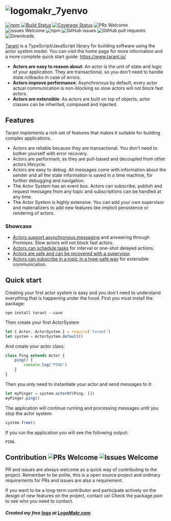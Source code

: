 # ![logomakr_7yenvo](https://user-images.githubusercontent.com/3071208/50427408-f7e54a00-086c-11e9-8fb6-43506ad4d454.png)
[![npm](https://img.shields.io/npm/v/tarant.svg)](https://www.npmjs.com/package/tarant)
[![Build Status](https://travis-ci.org/tarantx/tarant.svg?branch=master)](https://travis-ci.org/tarantx/tarant)
[![Coverage Status](https://coveralls.io/repos/github/tarantx/tarant/badge.svg?branch=master)](https://coveralls.io/github/tarantx/tarant?branch=master)
![PRs Welcome](https://img.shields.io/badge/PRs-welcome-brightgreen.svg)
![issues Welcome](https://img.shields.io/badge/issues-welcome-brightgreen.svg)
![npm](https://img.shields.io/npm/l/tarant.svg)
![GitHub issues](https://img.shields.io/github/issues/tarantx/tarant.svg)
![GitHub pull requests](https://img.shields.io/github/issues-pr/tarantx/tarant.svg)
![Downloads](https://img.shields.io/npm/dt/tarant.svg)

[Tarant](https://www.tarant.io/) is a TypeScript/JavaScript library for building software using the actor system model.
You can visit the home page for more information and a more complete quick start guide: https://www.tarant.io/

* **Actors are easy to reason about**: An actor is the unit of state and logic of your application.
They are transactional, so you don't need to handle state rollbacks in case of errors.
* **Actors improve performance**: Asynchronous by default, every actor actual communication is non-blocking so slow actors will not block fast actors.
* **Actors are extensible**: As actors are built on top of objects, actor classes can be inherited, 
composed and injected.

## Features

Tarant implements a rich set of features that makes it suitable for building complex applications.

* Actors are reliable because they are transactional. You don't need to bother yourself with error recovery.
* Actors are performant, as they are pull-based and decoupled from other actors lifecycle.
* Actors are easy to debug. All messages come with information about the sender and all the state information is saved
in a time machine, for further debugging and navigation.
* The Actor System has an event bus. Actors can subscribe, publish and request messages from any topic and subscriptions
can be handled at any time.
* The Actor System is highly extensive. You can add your own supervisor and materializers to add new features like
implicit persistence or rendering of actors.

### Showcase
* [Actors support asynchronous messaging](./examples/ping-pong.js) and answering through Promises. Slow actors will not block fast actors.
* [Actors can schedule tasks](./examples/scheduleds.js) for interval or one-shot delayed actions.
* [Actors are safe and can be recovered with a supervisor](./examples/supervisor.js).
* [Actors can subscribe in a topic in a type-safe way](examples/pubsub.js) for extensible communication.

## Quick start

Creating your first actor system is easy and you don't need to understand everything that is happening under the hood.
First you must install the package:

`npm install tarant --save`

Then create your first ActorSystem

```js
let { Actor, ActorSystem } = require('tarant')
let system = ActorSystem.default()
```

And create your actor class:

```js
class Ping extends Actor {
    ping() {
        console.log("PING")
    }
}
```

Then you only need to instantiate your actor and send messages to it:

```js
let myPinger = system.actorOf(Ping, [])
myPinger.ping()
```

The application will continue running and processing messages until you stop the actor system:

```js
system.free()
```
If you run the application you will see the following output:

```
PING
```

## Contribution ![PRs Welcome](https://img.shields.io/badge/PRs-welcome-brightgreen.svg) ![Issues Welcome](https://img.shields.io/badge/issues-welcome-brightgreen.svg)

PR and issues are always welcome as a quick way of contributing to the project. Remember to be polite, this is a open source
project and ordinary requirements for PRs and issues are also a requirement.

If you want to be a long-term contributor and participate actively on the design of new features on the project, contact
us! Check the package.json to see who you need to contact.

##### Created my free [logo](https://logomakr.com/43ipOz) at <a href="http://logomakr.com" title="Logo Makr">LogoMakr.com</a> 

